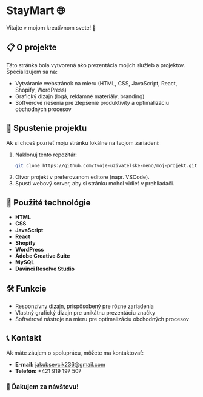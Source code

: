 # StayMart 🌐

Vitajte v mojom kreatívnom svete! 🚀  

## 📋 O projekte
Táto stránka bola vytvorená ako prezentácia mojich služieb a projektov. Špecializujem sa na:
- Vytváranie webstránok na mieru (HTML, CSS, JavaScript, React, Shopify, WordPress)
- Grafický dizajn (logá, reklamné materiály, branding)
- Softvérové riešenia pre zlepšenie produktivity a optimalizáciu obchodných procesov

## 🚀 Spustenie projektu
Ak si chceš pozrieť moju stránku lokálne na tvojom zariadení:
1. Naklonuj tento repozitár:
    ```bash
    git clone https://github.com/tvoje-uzivatelske-meno/moj-projekt.git
    ```
2. Otvor projekt v preferovanom editore (napr. VSCode).
3. Spusti webový server, aby si stránku mohol vidieť v prehliadači.

## 🔧 Použité technológie
- **HTML**
- **CSS**
- **JavaScript**
- **React**
- **Shopify**
- **WordPress**
- **Adobe Creative Suite**
- **MySQL**
- **Davinci Resolve Studio**

## 🛠️ Funkcie
- Responzívny dizajn, prispôsobený pre rôzne zariadenia
- Vlastný grafický dizajn pre unikátnu prezentáciu značky
- Softvérové nástroje na mieru pre optimalizáciu obchodných procesov

## 📞 Kontakt
Ak máte záujem o spoluprácu, môžete ma kontaktovať:
- **E-mail:** jakubsevcik236@gmail.com
- **Telefón:** +421 919 197 507

### 🌟 Ďakujem za návštevu!
